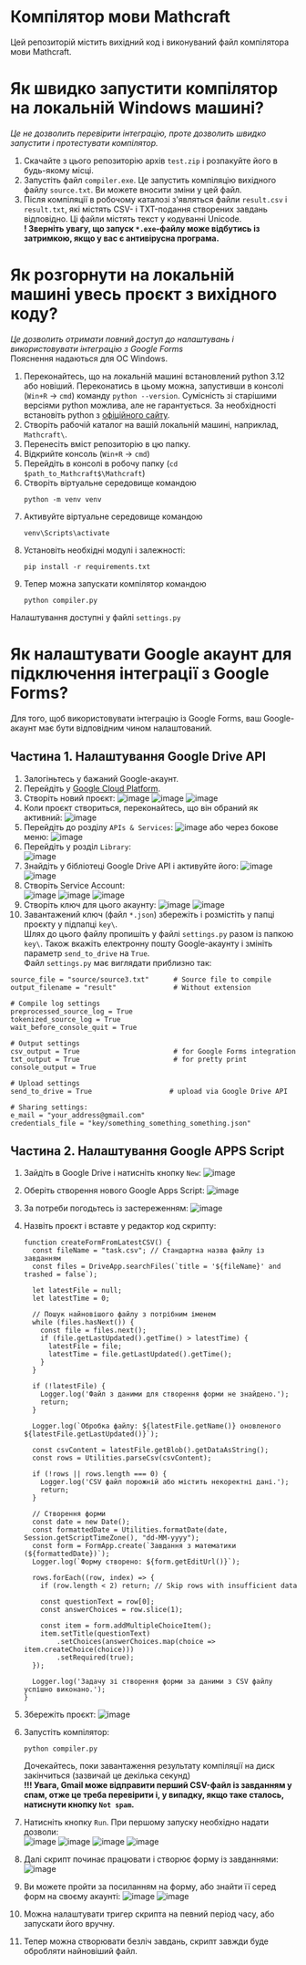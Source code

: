 # Компілятор мови Mathcraft
Цей репозиторій містить вихідний код і виконуваний файл компілятора мови Mathcraft.

# Як швидко запустити компілятор на локальній Windows машині?
*Це не дозволить перевірити інтеграцію, проте дозволить швидко запустити і протестувати компілятор.*
1. Скачайте з цього репозиторію архів `test.zip` і розпакуйте його в будь-якому місці.
2. Запустіть файл `compiler.exe`. Це запустить компіляцію вихідного файлу `source.txt`. Ви можете вносити зміни у цей файл.
3. Після компіляції в робочому каталозі з'являться файли `result.csv` і `result.txt`, які містять CSV- і TXT-подання створених завдань відповідно. Ці файли містять текст у кодуванні Unicode. \
**! Зверніть увагу, що запуск `*.exe`-файлу може відбутись із затримкою, якщо у вас є антивірусна програма.**

# Як розгорнути на локальній машині увесь проєкт з вихідного коду?
*Це дозволить отримати повний доступ до налаштувань і використовувати інтеграцію з Google Forms*\
Пояснення надаються для ОС Windows.
1. Переконайтесь, що на локальній машині встановлений python 3.12 або новіший. Переконатись в цьому можна, запустивши в консолі (`Win+R` -> `cmd`) команду `python --version`. Сумісність зі старішими версіями python можлива, але не гарантується. За необхідності встановіть python з [офіційного сайту](https://www.python.org/).
2. Створіть рабочій каталог на вашій локальній машині, наприклад, `Mathcraft\`.
3. Перенесіть вміст репозиторію в цю папку.
4. Відкрийте консоль (`Win+R` -> `cmd`)
5. Перейдіть в консолі в робочу папку (`cd $path_to_Mathcraft$\Mathcraft`)
6. Створіть віртуальне середовище командою
   ```
   python -m venv venv
   ```
7. Активуйте віртуальне середовище командою
   ```
   venv\Scripts\activate
   ```
8. Установіть необхідні модулі і залежності:
   ```
   pip install -r requirements.txt
   ```
9. Тепер можна запускати компілятор командою
   ```
   python compiler.py
   ```
Налаштування доступні у файлі `settings.py`

# Як налаштувати Google акаунт для підключення інтеграції з Google Forms?
Для того, щоб використовувати інтеграцію із Google Forms, ваш Google-акаунт має бути відповідним чином налаштований.

## Частина 1. Налаштування Google Drive API
1. Залогіньтесь у бажаний Google-акаунт.
2. Перейдіть у [Google Cloud Platform](https://console.cloud.google.com/).
3. Створіть новий проєкт:
![image](https://github.com/user-attachments/assets/cc1d1e36-6d27-4c58-bcff-4d7b248addab)
![image](https://github.com/user-attachments/assets/597c0d95-83d2-455b-942d-81b76bc571d7)
![image](https://github.com/user-attachments/assets/e9fa1e2d-54ac-43f1-8645-f08d4630ce8d)
4. Коли проєкт створиться, переконайтесь, що він обраний як активний:
![image](https://github.com/user-attachments/assets/696ca673-6689-4f20-b28a-62d0223939fa)
5. Перейдіть до розділу `APIs & Services`:
![image](https://github.com/user-attachments/assets/9fd45517-94e9-4393-8a3d-0b8ef3434b25)
   або через бокове меню:
![image](https://github.com/user-attachments/assets/74f525de-e3bc-483d-bd0b-5d87c1d9a52e)
6. Перейдіть у розділ `Library`:   
![image](https://github.com/user-attachments/assets/d5b5a27f-f031-4523-ac86-69e16e5a4108)
7. Знайдіть у бібліотеці Google Drive API і активуйте його:
![image](https://github.com/user-attachments/assets/7f6ee9d6-ded8-432e-a66d-97e4b6b505d1)
![image](https://github.com/user-attachments/assets/73ccb3cb-45f7-415d-863c-dd28e9bfc919)
8. Створіть Service Account:\
![image](https://github.com/user-attachments/assets/a63861ff-558d-41f9-90da-d47806ba7bd2)
![image](https://github.com/user-attachments/assets/f301fbf8-2d8b-4df9-994e-df4216175065)
![image](https://github.com/user-attachments/assets/d00d2fea-ba9b-4c2e-83f1-2fccc6aa12d1)
9. Створіть ключ для цього акаунту:
![image](https://github.com/user-attachments/assets/70e76b3c-3874-47c0-8ca4-df2b54307fc9)
![image](https://github.com/user-attachments/assets/a3bc8ae1-d256-4c94-92db-651f76410050)
10. Завантажений ключ (файл `*.json`) збережіть і розмістіть у папці проєкту у підпапці `key\`.\
Шлях до цього файлу пропишіть у файлі `settings.py` разом із папкою `key\`. Також вкажіть електронну пошту Google-акаунту і змініть параметр `send_to_drive` на `True`.\
Файл `settings.py` має виглядати приблизно так:
   ```
   source_file = "source/source3.txt"      # Source file to compile
   output_filename = "result"              # Without extension
   
   # Compile log settings
   preprocessed_source_log = True
   tokenized_source_log = True
   wait_before_console_quit = True
   
   # Output settings
   csv_output = True                       # for Google Forms integration
   txt_output = True                       # for pretty print
   console_output = True
   
   # Upload settings
   send_to_drive = True                   # upload via Google Drive API
   
   # Sharing settings:
   e_mail = "your_address@gmail.com"
   credentials_file = "key/something_something_something.json"
   ```

## Частина 2. Налаштування Google APPS Script
1. Зайдіть в Google Drive і натисніть кнопку `New`:
![image](https://github.com/user-attachments/assets/f1b72906-b022-4cca-b095-c395fc40a61d)

2. Оберіть створення нового Google Apps Script:
![image](https://github.com/user-attachments/assets/c2dfac80-fe49-438c-84ff-2785829ff320)

3. За потреби погодьтесь із застереженням:
![image](https://github.com/user-attachments/assets/4b4bb0c1-a336-43c1-a171-0ea392456af8)

4. Назвіть проєкт і вставте у редактор код скрипту:
   ```
   function createFormFromLatestCSV() {
     const fileName = "task.csv"; // Стандартна назва файлу із завданням
     const files = DriveApp.searchFiles(`title = '${fileName}' and trashed = false`);
     
     let latestFile = null;
     let latestTime = 0;
   
     // Пошук найновішого файлу з потрібним іменем
     while (files.hasNext()) {
       const file = files.next();
       if (file.getLastUpdated().getTime() > latestTime) {
         latestFile = file;
         latestTime = file.getLastUpdated().getTime();
       }
     }
   
     if (!latestFile) {
       Logger.log('Файл з даними для створення форми не знайдено.');
       return;
     }
   
     Logger.log(`Обробка файлу: ${latestFile.getName()} оновленого ${latestFile.getLastUpdated()}`);
   
     const csvContent = latestFile.getBlob().getDataAsString();
     const rows = Utilities.parseCsv(csvContent);
   
     if (!rows || rows.length === 0) {
       Logger.log('CSV файл порожній або містить некоректні дані.');
       return;
     }
   
     // Створення форми
     const date = new Date();
     const formattedDate = Utilities.formatDate(date, Session.getScriptTimeZone(), "dd-MM-yyyy");
     const form = FormApp.create(`Завдання з математики (${formattedDate})`);
     Logger.log(`Форму створено: ${form.getEditUrl()}`);
   
     rows.forEach((row, index) => {
       if (row.length < 2) return; // Skip rows with insufficient data
   
       const questionText = row[0];
       const answerChoices = row.slice(1);
   
       const item = form.addMultipleChoiceItem();
       item.setTitle(questionText)
           .setChoices(answerChoices.map(choice => item.createChoice(choice)))
           .setRequired(true);
     });
   
     Logger.log('Задачу зі створення форми за даними з CSV файлу успішно виконано.');
   }
   ```
5. Збережіть проєкт:
![image](https://github.com/user-attachments/assets/7fa94b56-1270-49c4-8622-4f61104581e7)
6. Запустіть компілятор:
   ```
   python compiler.py
   ```
   Дочекайтесь, поки завантаження результату компіляції на диск закінчиться (зазвичай це декілька секунд)\
   **!!! Увага, Gmail може відправити перший CSV-файл із завданням у спам, отже це треба перевірити і, у випадку, якщо таке сталось, натиснути кнопку `Not spam`.**
7. Натисніть кнопку `Run`. При першому запуску необхідно надати дозволи:\
![image](https://github.com/user-attachments/assets/019c0848-cc2e-4060-99df-b6140973db66)
![image](https://github.com/user-attachments/assets/fd57506b-8fea-4315-85c4-eab9ed510f10)
![image](https://github.com/user-attachments/assets/951b8d2d-9e63-4d57-be43-46a2e3be19f3)
![image](https://github.com/user-attachments/assets/bcd91e58-4fe1-4718-8b11-2da1e7689b57)
8. Далі скрипт починає працювати і створює форму із завданнями:
![image](https://github.com/user-attachments/assets/d7836280-bbab-423e-a954-992078e79ab8)
9. Ви можете пройти за посиланням на форму, або знайти її серед форм на своєму акаунті:
![image](https://github.com/user-attachments/assets/6fa02f26-365a-4c3a-b7d6-c49f4ee3a1c8)
![image](https://github.com/user-attachments/assets/498fe039-c395-47e0-9bb4-81e663a5e425)
10. Можна налаштувати тригер скрипта на певний період часу, або запускати його вручну.
11. Тепер можна створювати безліч завдань, скрипт завжди буде обробляти найновіший файл.



























   
